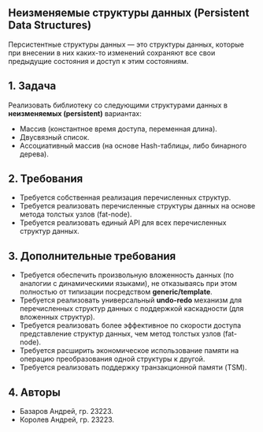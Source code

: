 ## Неизменяемые структуры данных (Persistent Data Structures)

Персистентные структуры данных — это структуры данных, которые при внесении в них каких-то изменений сохраняют все свои предыдущие состояния и доступ к этим состояниям. 

## 1. Задача

Реализовать библиотеку со следующими структурами данных в **неизменяемых (persistent)** вариантах: 
+ Массив (константное время доступа, переменная длина). 
+ Двусвязный список. 
+ Ассоциативный массив (на основе Hash-таблицы, либо бинарного дерева). 

## 2. Требования

+ Требуется собственная реализация перечисленных структур. 
+ Требуется реализовать перечисленные структуры данных на основе метода толстых узлов (fat-node). 
+ Требуется реализовать единый API для всех перечисленных структур данных. 

## 3. Дополнительные требования

+ Требуется обеспечить произвольную вложенность данных (по аналогии с динамическими языками), не отказываясь при этом полностью от типизации посредством **generic/template**. 
+ Требуется реализовать универсальный **undo-redo** механизм для перечисленных структур данных с поддержкой каскадности (для вложенных структур). 
+ Требуется реализовать более эффективное по скорости доступа представление структур данных, чем метод толстых узлов (fat-node). 
+ Требуется расширить экономическое использование памяти на операцию преобразования одной структуры к другой.
+ Требуется реализовать поддержку транзакционной памяти (TSM). 

## 4. Авторы 

+ Базаров Андрей, гр. 23223. 
+ Королев Андрей, гр. 23223. 
